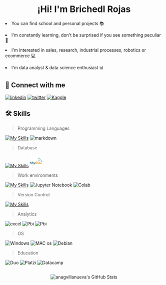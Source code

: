 <h1 align="center">¡Hi! I'm Brichedl Rojas </h1>


<p> <li> You can find school and personal projects 📚 <p>
<p> <li> I'm constantly learning, don't be surprised if you see something peculiar 🚀 <p>
<p> <li> I'm interested in sales, research, industrial processes, robotics or ecommerce 💻<p>
<p> <li> I'm data analyst & data science enthusiast 📊<p>
<p>



## 📱 Connect with me
[![linkedin](https://img.shields.io/badge/linkedin-0A66C2?style=for-the-badge&logo=linkedin&logoColor=white)](https://www.linkedin.com/in/brichedl/)
[![twitter](https://img.shields.io/badge/twitter-1DA1F2?style=for-the-badge&logo=twitter&logoColor=white)](https://twitter.com/brichedl)
[![Kaggle](https://img.shields.io/badge/Kaggle-1DA1F2?style=for-the-badge&logo=Kaggle&logoColor=white)](https://www.kaggle.com/brichedl)

## 🛠 Skills

>  <p>Programming Languages</p>
 
[![My Skills](https://skillicons.dev/icons?i=py,c)](https://skillicons.dev) <img src="https://upload.wikimedia.org/wikipedia/commons/d/d9/Markdown.png" alt="markdown" width="40" height="40"/> </a>

>  <p>Database</p>
  
[![My Skills](https://skillicons.dev/icons?i=mysql,postgres,sqlite)](https://skillicons.dev) <img src="https://raw.githubusercontent.com/devicons/devicon/master/icons/mysql/mysql-original-wordmark.svg" alt="mysql" width="40" height="40"/> </a>

>  <p>Work environments</p>

[![My Skills](https://skillicons.dev/icons?i=anaconda,vscode)](https://skillicons.dev) <img src="https://user-images.githubusercontent.com/25181517/183914128-3fc88b4a-4ac1-40e6-9443-9a30182379b7.png" alt="Jupyter Notebook" title="Jupyter Notebook" width="50" height="50"> <img src="https://colab.research.google.com/img/colab_favicon_256px.png" alt="Colab" title="Colab" width="50" height="50"> 

>  <p>Version Control</p>
  
[![My Skills](https://skillicons.dev/icons?i=git,github)](https://skillicons.dev)

>  <p>Analytics</p>

<img src="https://upload.wikimedia.org/wikipedia/commons/thumb/3/34/Microsoft_Office_Excel_%282019–present%29.svg/2203px-Microsoft_Office_Excel_%282019–present%29.svg.png" alt="excel" title="excel" width="45" height="45"> <img src="https://mailmeteor.com/logos/assets/PNG/Google_Sheets_Logo_512px.png" alt="Pbi" title="Pbi" width="30" height="45"> <img src="https://w7.pngwing.com/pngs/252/727/png-transparent-power-bi-business-intelligence-microsoft-analytics-microsoft-text-rectangle-logo-thumbnail.png" alt="Pbi" title="Pbi" width="45" height="45">

>  <p>OS</p>

![Windows](https://img.shields.io/badge/Windows-0078D6?style=for-the-badge&logo=windows&logoColor=white) ![MAC os](https://img.shields.io/badge/mac%20os-000000?style=for-the-badge&logo=apple&logoColor=white) ![Debian](https://img.shields.io/badge/Debian-A81D33?style=for-the-badge&logo=debian&logoColor=white)


>  <p>Education</p>

![Duo](https://img.shields.io/badge/Duolingo-58CC02?style=for-the-badge&logo=Duolingo&logoColor=white) <img src="https://upload.wikimedia.org/wikipedia/commons/thumb/9/95/LOGO-PLATZI-2023.svg/2560px-LOGO-PLATZI-2023.svg.png" alt="Platzi" title="Platzi" width="80" height="25">  ![Datacamp](https://img.shields.io/badge/Datacamp-05192D?style=for-the-badge&logo=datacamp&logoColor=65FF8F) 


## 
  
<div align="center">
  
  ![anagvillanueva's GitHub Stats](https://github-readme-stats.vercel.app/api?username=brichedl&theme=radical&show_icons=true)

 </div>
